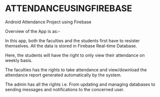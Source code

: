 # ATTENDANCEUSINGFIREBASE
Android Attendance Project using Firebase

Overview of the App is as:- 

In this app, both the faculties and the students first have to resister themselves. All the data is stored in Firebase Real-time Database.

Here, the students will have the right to only view their attendance on weekly basis.

The faculties has the rights to take attendance and view/download the attendance report generated automatically by the system.

The admin has all the rights i.e. From updating and managing databases to sending messages and notifications to the concerned user.
